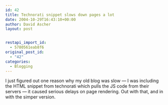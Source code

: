 ```yaml
---
id: 42
title: Technorati snippet slows down pages a lot
date: 2004-10-29T16:43:10+00:00
author: David Ascher
layout: post


restapi_import_id:
  - 5780561eab8f6
original_post_id:
  - "42"
categories:
  - Blogging
---
```

I just figured out one reason why my old blog was slow &#8212; I was including the HTML snippet from technorati which pulls the JS code from their servers &#8212; it caused serious delays on page rendering. Out with that, and in with the simper version.
